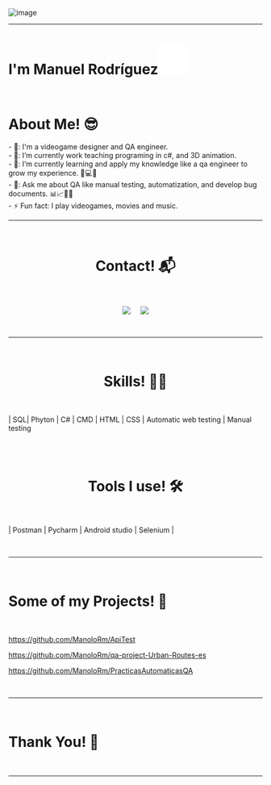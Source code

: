 <img width="1370" height="342" alt="image" src="https://github.com/user-attachments/assets/2e7c4d89-bae4-4dd1-84cd-5be1fa85d096" />
<hr>
<h1 align="left">I'm <a">Manuel Rodríguez<a><img src="https://github.com/Kathryn-Jie/Kathryn-Jie/blob/main/wave.gif" width="60px"/></h1>
<Br>
<h1>About Me! 😎</h1>
- 🏫: I'm a videogame designer and QA engineer.
<br>
- 🔭: I’m currently work teaching programing in c#, and 3D animation.
<br>
- 🌱: I’m currently learning and apply my knowledge like a qa engineer to grow my experience. 🧠💻🤖
<br>
- 💬: Ask me about QA like manual testing, automatization, and develop bug documents. 📊📈🤖🧠
<br>
- ⚡  Fun fact: I play videogames, movies and music.
  
<hr>
<Br>
<h1 align="center">Contact! 📬</h1>
<Br>
<p align="center">
<a href="https://www.linkedin.com/in/manuelrodriguez-qa" target="blank"><img align="center" src="https://img.shields.io/badge/in-0077B5?style=for-the-badge&logo=linkedin&logoColor=white" /></a> &nbsp;&nbsp;&nbsp;  <a href="mailto:manu_rm29@outlook.com" target="blank"><img align="center" src="https://img.shields.io/badge/manu_rm29@outlook.com-D14836?style=for-the-badge&logo=gmail&logoColor=white" /></a>    
</p>
  
<Br>
<hr>
<Br>
<h1 align="center">Skills! 🤸‍♂</h1>
<Br>
  
| SQL| Phyton | C# | CMD | HTML | CSS | Automatic web testing | Manual testing

  
  
<Br>
<Br>
<h1 align ="center" > Tools I use! 🛠️</h1>
<Br>
 
| Postman | Pycharm | Android studio | Selenium | 


<Br>
<hr>
<Br>
<h1>Some of my Projects! 🎨</h1>
<Br>
  
https://github.com/ManoloRm/ApiTest

https://github.com/ManoloRm/qa-project-Urban-Routes-es

https://github.com/ManoloRm/PracticasAutomaticasQA



  

  
  
<Br>
<hr>
<Br>
<h1>Thank You! 🤵 </h1>
<Br>

------





